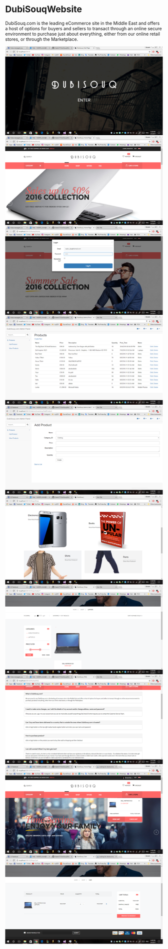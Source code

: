# DubiSouqWebsite
DubiSouq.com is the leading eCommerce site in the Middle East  and offers a host of options for buyers and sellers to transact through an online secure environment to purchase just about everything, either from our online retail stores, or through the Marketplace.

![Preview](Preview/Screenshot_1.png)![Preview](Preview/Screenshot_2.png)![Preview](Preview/Screenshot_3.png)
![Preview](Preview/Screenshot_4.png)![Preview](Preview/Screenshot_5.png)![Preview](Preview/Screenshot_6.png)
![Preview](Preview/Screenshot_7.png)![Preview](Preview/Screenshot_8.png)![Preview](Preview/Screenshot_9.png)
![Preview](Preview/Screenshot_10.png)
